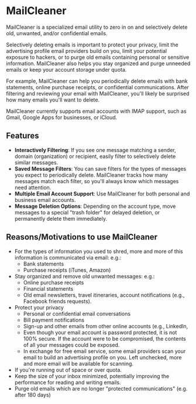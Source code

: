 # MailCleaner

MailCleaner is a specialized email utility to zero in on and 
selectively delete old, unwanted, and/or confidential emails. 

Selectively deleting emails is important to protect your privacy, limit the 
advertising profile email providers build on you, limit your potential 
exposure to hackers, or to purge old emails containing personal or 
sensitive information. MailCleaner also helps you stay organized and 
purge unneeded emails or keep your account storage under quota.

For example, MailCleaner can help you periodically delete emails
with bank statements, online purchase receipts, or 
confidential communications. After filtering and reviewing
your email with MailCleaner, you'll likely be surprised
how many emails you'll want to delete.

MailCleaner currently supports email accounts with IMAP support, such as 
Gmail, Google Apps for businesses, or iCloud.

## Features

* **Interactively Filtering**: If you see one message matching a
  sender, domain (organization) or recipient, easily filter to
  selectively delete similar messages.
* **Saved Message Filters**: You can save filters for the types of messages you 
  expect to periodically delete. MailCleaner tracks how many messages
  match each filter, so you'll always know which messages need attention.
* **Multiple Email Account Support**: Use MailCleaner for both personal
  and business email accounts.
* **Message Deletion Options**: Depending on the account type, move messages
  to a special "trash folder" for delayed deletion, or permanently delete 
  them immediately.

## Reasons/Motivations to use MailCleaner

  * For the types of information you used to shred, more 
    and more of this information is communicated via email: e.g.:
      * Bank statements
      * Purchase receipts (iTunes, Amazon)
  * Stay organized and remove old unwanted messages: e.g.:
    * Online purchase receipts
    * Financial statements
    * Old email newsletters, travel itineraries, account notifications
      (e.g., Facebook friends requests).
  * Protect your privacy
    * Personal or confidential email conversations
    * Bill payment notifications
    * Sign-up and other emails from other online accounts 
      (e.g., LinkedIn, 
    * Even though your email account is password protected,
      it is not 100% secure. If the account were to be 
      compromised, the contents of all your messages could
      be exposed.
    * In exchange for free email service, some email providers scan your 
      email to build an advertising profile on you. Left unchecked,
      more and more email will be available for scanning.
  * If you're running out of space or over quota.
  * Keep the size of your inbox minimized, potentially improving
    the performance for reading and writing emails.
  * Purge old emails which are no longer "protected 
    communications" (e.g. after 180 days)
    

  
